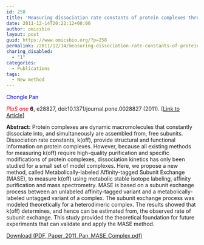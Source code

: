 ```yaml
---
id: 258
title: 'Measuring dissociation rate constants of protein complexes through subunit exchange: experimental design and theoretical modeling'
date: 2011-12-14T20:22:12+00:00
author: omicsbio
layout: post
guid: https://www.omicsbio.org/?p=258
permalink: /2011/12/14/measuring-dissociation-rate-constants-of-protein-complexes-through-subunit-exchange-experimental-design-and-theoretical-modeling/
sharing_disabled:
  - "1"
categories:
  - Publications
tags:
  - New method
---
```

<span style="color: #0000ff;">Chongle Pan</span>

<span style="color: #ff0000;"><em>PloS one</em> </span>**6**, e28827, doi:10.1371/journal.pone.0028827 (2011). [[Link to Article](http://www.plosone.org/article/info%3Adoi%2F10.1371%2Fjournal.pone.0028827)]

<!--more-->

**Abstract:** Protein complexes are dynamic macromolecules that constantly dissociate into, and simultaneously are assembled from, free subunits. Dissociation rate constants, k(off), provide structural and functional information on protein complexes. However, because all existing methods for measuring k(off) require high-quality purification and specific modifications of protein complexes, dissociation kinetics has only been studied for a small set of model complexes. Here, we propose a new method, called Metabolically-labeled Affinity-tagged Subunit Exchange (MASE), to measure k(off) using metabolic stable isotope labeling, affinity purification and mass spectrometry. MASE is based on a subunit exchange process between an unlabeled affinity-tagged variant and a metabolically-labeled untagged variant of a complex. The subunit exchange process was modeled theoretically for a heterodimeric complex. The results showed that k(off) determines, and hence can be estimated from, the observed rate of subunit exchange. This study provided the theoretical foundation for future experiments that can validate and apply the MASE method.

<p class="gde-text">
  <a href="https://www.omicsbio.org/wp-content/uploads/2011/12/Paper_2011_Pan_MASE_Complex.pdf" class="gde-link" onClick="_gaq.push(['_trackEvent', 'Google Doc Embedder', 'Download', this.href]);">Download (PDF, Paper_2011_Pan_MASE_Complex.pdf)</a>
</p>